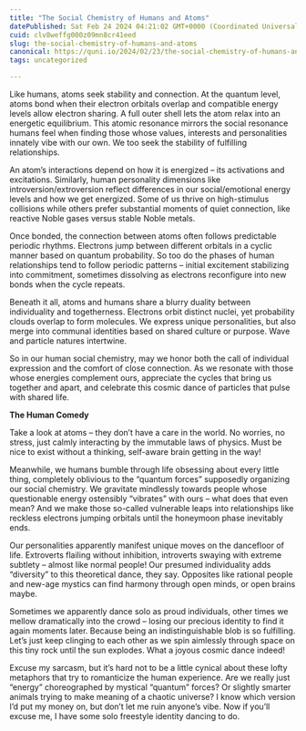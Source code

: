 ```yaml
---
title: "The Social Chemistry of Humans and Atoms"
datePublished: Sat Feb 24 2024 04:21:02 GMT+0000 (Coordinated Universal Time)
cuid: clv8weffg000z09mn8cr41eed
slug: the-social-chemistry-of-humans-and-atoms
canonical: https://quni.io/2024/02/23/the-social-chemistry-of-humans-and-atoms/
tags: uncategorized

---
```


Like humans, atoms seek stability and connection. At the quantum level, atoms bond when their electron orbitals overlap and compatible energy levels allow electron sharing. A full outer shell lets the atom relax into an energetic equilibrium. This atomic resonance mirrors the social resonance humans feel when finding those whose values, interests and personalities innately vibe with our own. We too seek the stability of fulfilling relationships.

An atom’s interactions depend on how it is energized – its activations and excitations. Similarly, human personality dimensions like introversion/extroversion reflect differences in our social/emotional energy levels and how we get energized. Some of us thrive on high-stimulus collisions while others prefer substantial moments of quiet connection, like reactive Noble gases versus stable Noble metals.

Once bonded, the connection between atoms often follows predictable periodic rhythms. Electrons jump between different orbitals in a cyclic manner based on quantum probability. So too do the phases of human relationships tend to follow periodic patterns – initial excitement stabilizing into commitment, sometimes dissolving as electrons reconfigure into new bonds when the cycle repeats.

Beneath it all, atoms and humans share a blurry duality between individuality and togetherness. Electrons orbit distinct nuclei, yet probability clouds overlap to form molecules. We express unique personalities, but also merge into communal identities based on shared culture or purpose. Wave and particle natures intertwine.

So in our human social chemistry, may we honor both the call of individual expression and the comfort of close connection. As we resonate with those whose energies complement ours, appreciate the cycles that bring us together and apart, and celebrate this cosmic dance of particles that pulse with shared life.

**The Human Comedy**

Take a look at atoms – they don’t have a care in the world. No worries, no stress, just calmly interacting by the immutable laws of physics. Must be nice to exist without a thinking, self-aware brain getting in the way!

Meanwhile, we humans bumble through life obsessing about every little thing, completely oblivious to the “quantum forces” supposedly organizing our social chemistry. We gravitate mindlessly towards people whose questionable energy ostensibly “vibrates” with ours – what does that even mean? And we make those so-called vulnerable leaps into relationships like reckless electrons jumping orbitals until the honeymoon phase inevitably ends.

Our personalities apparently manifest unique moves on the dancefloor of life. Extroverts flailing without inhibition, introverts swaying with extreme subtlety – almost like normal people! Our presumed individuality adds “diversity” to this theoretical dance, they say. Opposites like rational people and new-age mystics can find harmony through open minds, or open brains maybe.

Sometimes we apparently dance solo as proud individuals, other times we mellow dramatically into the crowd – losing our precious identity to find it again moments later. Because being an indistinguishable blob is so fulfilling. Let’s just keep clinging to each other as we spin aimlessly through space on this tiny rock until the sun explodes. What a joyous cosmic dance indeed!

Excuse my sarcasm, but it’s hard not to be a little cynical about these lofty metaphors that try to romanticize the human experience. Are we really just “energy” choreographed by mystical “quantum” forces? Or slightly smarter animals trying to make meaning of a chaotic universe? I know which version I’d put my money on, but don’t let me ruin anyone’s vibe. Now if you’ll excuse me, I have some solo freestyle identity dancing to do.